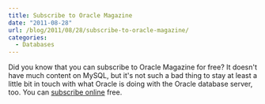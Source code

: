 ```yaml
---
title: Subscribe to Oracle Magazine
date: "2011-08-28"
url: /blog/2011/08/28/subscribe-to-oracle-magazine/
categories:
  - Databases
---
```

Did you know that you can subscribe to Oracle Magazine for free? It doesn't have much content on MySQL, but it's not such a bad thing to stay at least a little bit in touch with what Oracle is doing with the Oracle database server, too. You can [subscribe online][1] free.

 [1]: http://oracle.com/oraclemagazine
